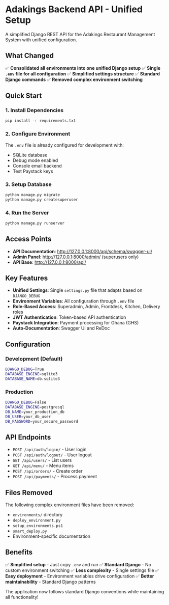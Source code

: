 # Adakings Backend API - Unified Setup

A simplified Django REST API for the Adakings Restaurant Management System with unified configuration.

## What Changed

✅ **Consolidated all environments into one unified Django setup**
✅ **Single `.env` file for all configuration**
✅ **Simplified settings structure**
✅ **Standard Django commands**
✅ **Removed complex environment switching**

## Quick Start

### 1. Install Dependencies
```bash
pip install -r requirements.txt
```

### 2. Configure Environment
The `.env` file is already configured for development with:
- SQLite database
- Debug mode enabled
- Console email backend
- Test Paystack keys

### 3. Setup Database
```bash
python manage.py migrate
python manage.py createsuperuser
```

### 4. Run the Server
```bash
python manage.py runserver
```

## Access Points

- **API Documentation**: http://127.0.0.1:8000/api/schema/swagger-ui/
- **Admin Panel**: http://127.0.0.1:8000/admin/ (superusers only)
- **API Base**: http://127.0.0.1:8000/api/

## Key Features

- **Unified Settings**: Single `settings.py` file that adapts based on `DJANGO_DEBUG`
- **Environment Variables**: All configuration through `.env` file
- **Role-Based Access**: Superadmin, Admin, Frontdesk, Kitchen, Delivery roles
- **JWT Authentication**: Token-based API authentication
- **Paystack Integration**: Payment processing for Ghana (GHS)
- **Auto-Documentation**: Swagger UI and ReDoc

## Configuration

### Development (Default)
```bash
DJANGO_DEBUG=True
DATABASE_ENGINE=sqlite3
DATABASE_NAME=db.sqlite3
```

### Production
```bash
DJANGO_DEBUG=False
DATABASE_ENGINE=postgresql
DB_NAME=your_production_db
DB_USER=your_db_user
DB_PASSWORD=your_secure_password
```

## API Endpoints

- `POST /api/auth/login/` - User login
- `POST /api/auth/logout/` - User logout
- `GET /api/users/` - List users
- `GET /api/menu/` - Menu items
- `POST /api/orders/` - Create order
- `POST /api/payments/` - Process payment

## Files Removed

The following complex environment files have been removed:
- `environments/` directory
- `deploy_environment.py`
- `setup_environments.ps1`
- `smart_deploy.py`
- Environment-specific documentation

## Benefits

✅ **Simplified setup** - Just copy `.env` and run
✅ **Standard Django** - No custom environment switching
✅ **Less complexity** - Single settings file
✅ **Easy deployment** - Environment variables drive configuration
✅ **Better maintainability** - Standard Django patterns

The application now follows standard Django conventions while maintaining all functionality!

